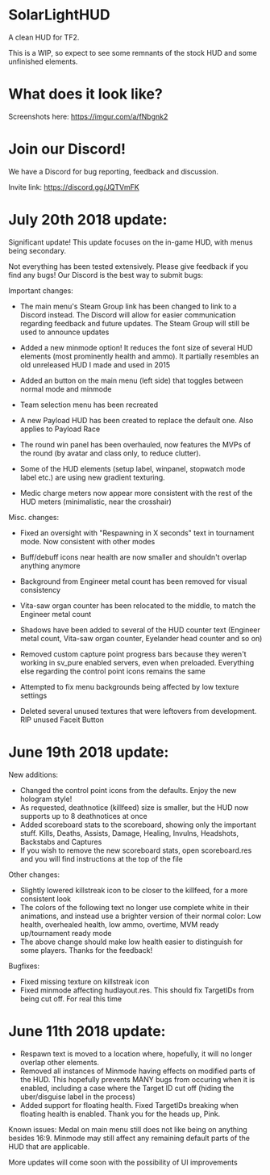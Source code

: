 # SolarLightHUD
A clean HUD for TF2.

This is a WIP, so expect to see some remnants of the stock HUD and some unfinished elements.

# What does it look like?

Screenshots here: https://imgur.com/a/fNbgnk2

# Join our Discord!

We have a Discord for bug reporting, feedback and discussion.

Invite link: https://discord.gg/JQTVmFK

# July 20th 2018 update:

Significant update! This update focuses on the in-game HUD, with menus being secondary.

Not everything has been tested extensively. Please give feedback if you find any bugs! Our Discord is the best way to submit bugs:


Important changes:

* The main menu's Steam Group link has been changed to link to a Discord instead. The Discord will allow for easier communication regarding feedback and future updates. The Steam Group will still be used to announce updates

* Added a new minmode option! It reduces the font size of several HUD elements (most prominently health and ammo). It partially resembles an old unreleased HUD I made and used in 2015

* Added an button on the main menu (left side) that toggles between normal mode and minmode

* Team selection menu has been recreated

* A new Payload HUD has been created to replace the default one. Also applies to Payload Race

* The round win panel has been overhauled, now features the MVPs of the round (by avatar and class only, to reduce clutter).

* Some of the HUD elements (setup label, winpanel, stopwatch mode label etc.) are using new gradient texturing.

* Medic charge meters now appear more consistent with the rest of the HUD meters (minimalistic, near the crosshair)


Misc. changes:

* Fixed an oversight with "Respawning in X seconds" text in tournament mode. Now consistent with other modes

* Buff/debuff icons near health are now smaller and shouldn't overlap anything anymore

* Background from Engineer metal count has been removed for visual consistency

* Vita-saw organ counter has been relocated to the middle, to match the Engineer metal count

* Shadows have been added to several of the HUD counter text (Engineer metal count, Vita-saw organ counter, Eyelander head counter and so on)

* Removed custom capture point progress bars because they weren't working in sv_pure enabled servers, even when preloaded. Everything else regarding the control point icons remains the same

* Attempted to fix menu backgrounds being affected by low texture settings

* Deleted several unused textures that were leftovers from development. RIP unused Faceit Button

# June 19th 2018 update:

New additions:

* Changed the control point icons from the defaults. Enjoy the new hologram style!
* As requested, deathnotice (killfeed) size is smaller, but the HUD now supports up to 8 deathnotices at once
* Added scoreboard stats to the scoreboard, showing only the important stuff. Kills, Deaths, Assists, Damage, Healing, Invulns, Headshots, Backstabs and Captures
* If you wish to remove the new scoreboard stats, open scoreboard.res and you will find instructions at the top of the file

Other changes:

* Slightly lowered killstreak icon to be closer to the killfeed, for a more consistent look
* The colors of the following text no longer use complete white in their animations, and instead use a brighter version of their normal color: Low health, overhealed health, low ammo, overtime, MVM ready up/tournament ready mode
* The above change should make low health easier to distinguish for some players. Thanks for the feedback!

Bugfixes:

* Fixed missing texture on killstreak icon
* Fixed minmode affecting hudlayout.res. This should fix TargetIDs from being cut off. For real this time

# June 11th 2018 update:

* Respawn text is moved to a location where, hopefully, it will no longer overlap other elements.
* Removed all instances of Minmode having effects on modified parts of the HUD. This hopefully prevents MANY bugs from occuring when it is enabled, including a case where the Target ID cut off (hiding the uber/disguise label in the process)
* Added support for floating health. Fixed TargetIDs breaking when floating health is enabled. Thank you for the heads up, Pink.

Known issues: Medal on main menu still does not like being on anything besides 16:9. Minmode may still affect any remaining default parts of the HUD that are applicable.

More updates will come soon with the possibility of UI improvements